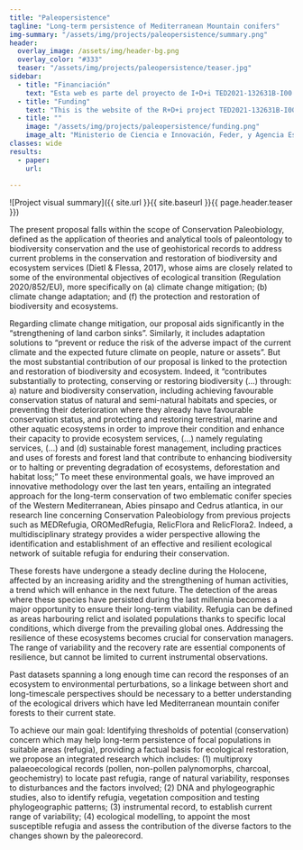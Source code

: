 ```yaml
---
title: "Paleopersistence"
tagline: "Long-term persistence of Mediterranean Mountain conifers"
img-summary: "/assets/img/projects/paleopersistence/summary.png"
header:
  overlay_image: /assets/img/header-bg.png
  overlay_color: "#333"
  teaser: "/assets/img/projects/paleopersistence/teaser.jpg"
sidebar:
  - title: "Financiación"
    text: "Esta web es parte del proyecto de I+D+i TED2021-132631B-I00 financiada por MCIN/ AEI/10.13039/501100011033/ y FEDER “Una manera de hacer Europa."
  - title: "Funding"
    text: "This is the website of the R+D+i project TED2021-132631B-I00 funded by MCIN/ AEI/10.13039/501100011033/ and FEDER 'A way of making Europe.'"
  - title: ""
    image: "/assets/img/projects/paleopersistence/funding.png"
    image_alt: "Ministerio de Ciencia e Innovación, Feder, y Agencia Española de Investigación"
classes: wide
results:
  - paper:
    url: 
    
---
```


![Project visual summary]({{ site.url }}{{ site.baseurl }}{{ page.header.teaser }})

The present proposal falls within the scope of Conservation Paleobiology, defined as the application of theories and analytical tools of paleontology to biodiversity conservation and the use of geohistorical records to address current problems in the conservation and restoration of biodiversity and ecosystem services (Dietl & Flessa, 2017), whose aims are closely related to some of the environmental objectives of ecological transition (Regulation 2020/852/EU), more specifically on (a) climate change mitigation; (b) climate change adaptation; and (f) the protection and restoration of biodiversity and ecosystems. 

Regarding climate change mitigation, our proposal aids significantly in the “strengthening of land carbon sinks”. Similarly, it includes adaptation solutions to “prevent or reduce the risk of the adverse impact of the current climate and the expected future climate on people, nature or assets”. But the most substantial contribution of our proposal is linked to the protection and restoration of biodiversity and ecosystem. Indeed, it “contributes substantially to protecting, conserving or restoring biodiversity (...) through: a) nature and biodiversity conservation, including achieving favourable conservation status of natural and semi-natural habitats and species, or preventing their deterioration where they already have favourable conservation status, and protecting and restoring terrestrial, marine and other aquatic ecosystems in order to improve their condition and enhance their capacity to provide ecosystem services, (...) namely regulating services, (...) and (d) sustainable forest management, including practices and uses of forests and forest land that contribute to enhancing biodiversity or to halting or preventing degradation of ecosystems, deforestation and habitat loss;” To meet these environmental goals, we have improved an innovative methodology over the last ten years, entailing an integrated approach for the long-term conservation of two emblematic conifer species of the Western Mediterranean, Abies pinsapo and Cedrus atlantica, in our research line concerning Conservation Paleobiology from previous projects such as MEDRefugia, OROMedRefugia, RelicFlora and RelicFlora2. Indeed, a multidisciplinary strategy provides a wider perspective allowing the identification and establishment of an effective and resilient ecological network of suitable refugia for enduring their conservation.

These forests have undergone a steady decline during the Holocene, affected by an increasing aridity and the strengthening of human activities, a trend which will enhance in the next future. The detection of the areas where these species have persisted during the last millennia becomes a major opportunity to ensure their long-term viability. Refugia can be defined as areas harbouring relict and isolated populations thanks to specific local conditions, which diverge from the prevailing global ones. Addressing the resilience of these ecosystems becomes crucial for conservation managers. The range of variability and the recovery rate are essential components of resilience, but cannot be limited to current instrumental observations.

Past datasets spanning a long enough time can record the responses of an ecosystem to environmental perturbations, so a linkage between short and long-timescale perspectives should be necessary to a better understanding of the ecological drivers which have led Mediterranean mountain conifer forests to their current state.

To achieve our main goal: Identifying thresholds of potential (conservation) concern which may help long-term persistence of focal populations in suitable areas (refugia), providing a factual basis for ecological restoration, we propose an integrated research which includes: (1) multiproxy palaeoecological records (pollen, non-pollen palynomorphs, charcoal, geochemistry) to locate past refugia, range of natural variability, responses to disturbances and the factors involved; (2) DNA and phylogeographic studies, also to identify refugia, vegetation composition and testing phylogeographic patterns; (3) instrumental record, to establish current range of variability; (4) ecological modelling, to appoint the most susceptible refugia and assess the contribution of the diverse factors to the changes shown by the paleorecord.